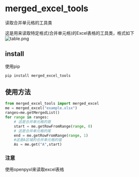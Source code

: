# merged_excel_tools
读取合并单元格的工具类

这是用来读取特定格式(合并单元格)的Excel表格的工具类，格式如下
![table.png](https://s1.ax1x.com/2018/08/13/Pg8gH0.png)

## install
使用pip
```python
pip install merged_excel_tools
```
## 使用方法
```python
from merged_excel_tools import merged_excel
me = merged_excel("example.xlsx")
ranges=me.getMergedList()
for range in ranges:
    # 这是合并单元格的首
    start = me.getRowFromRange(range, 0)
    # 这是合并单元格的尾
    end = me.getRowFromRange(range, 1)
    #这是A区域的合并单元格的值
    As = me.get("A",start)
```

### 注意
使用openpyxl来读取excel表格
